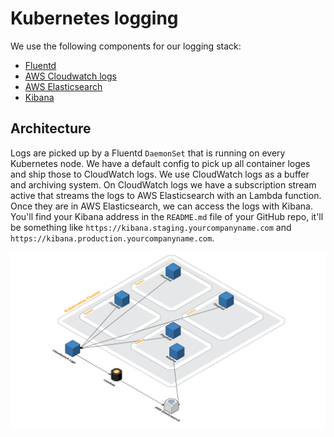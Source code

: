 # Kubernetes logging

We use the following components for our logging stack:
- [Fluentd](https://www.fluentd.org/)
- [AWS Cloudwatch logs](https://docs.aws.amazon.com/AmazonCloudWatch/latest/logs/WhatIsCloudWatchLogs.html)
- [AWS Elasticsearch](https://aws.amazon.com/elasticsearch-service/)
- [Kibana](https://www.elastic.co/products/kibana)

## Architecture

Logs are picked up by a Fluentd `DaemonSet` that is running on every Kubernetes node. We have a default config to pick up all container loges and ship those to CloudWatch logs. We use CloudWatch logs as a buffer and archiving system. On CloudWatch logs we have a subscription stream active that streams the logs to AWS Elasticsearch with an Lambda function. Once they are in AWS Elasticsearch, we can access the logs with Kibana. You'll find your Kibana address in the `README.md` file of your GitHub repo, it'll be something like `https://kibana.staging.yourcompanyname.com` and `https://kibana.production.yourcompanyname.com`.

![Architecture](images/logging_k8s.png "Architecture")
